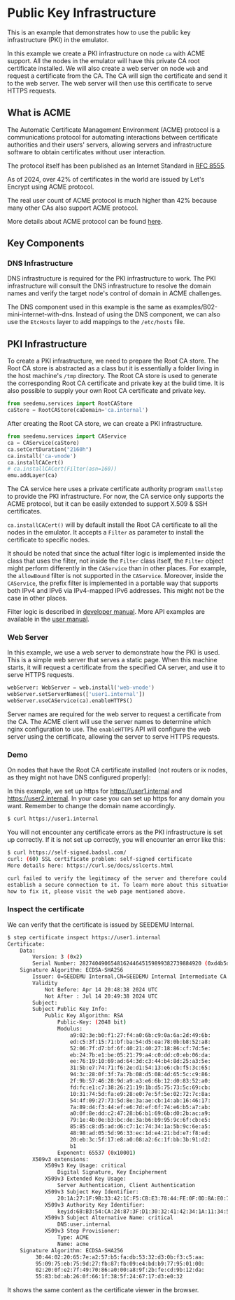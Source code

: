 # Public Key Infrastructure

This is an example that demonstrates how to use the public key infrastructure (PKI) in the emulator.

In this example we create a PKI infrastructure on node `ca` with ACME support. All the nodes in the emulator will have this private CA root certificate installed. We will also create a web server on node `web` and request a certificate from the CA. The CA will sign the certificate and send it to the web server. The web server will then use this certificate to serve HTTPS requests.

## What is ACME

The Automatic Certificate Management Environment (ACME) protocol is a communications protocol for automating interactions between certificate authorities and their users' servers, allowing servers and infrastructure software to obtain certificates without user interaction.

The protocol itself has been published as an Internet Standard in [RFC 8555](https://datatracker.ietf.org/doc/html/rfc8555).

As of 2024, over 42% of certificates in the world are issued by Let's Encrypt using ACME protocol.

The real user count of ACME protocol is much higher than 42% because many other CAs also support ACME protocol.

More details about ACME protocol can be found [here](./ACME.md).

## Key Components

### DNS Infrastructure

DNS infrastructure is required for the PKI infrastructure to work. The PKI infrastructure will consult the DNS infrastructure to resolve the domain names and verify the target node's control of domain in ACME challenges.

The DNS component used in this example is the same as examples/B02-mini-internet-with-dns. Instead of using the DNS component, we can also use the `EtcHosts` layer to add mappings to the `/etc/hosts` file. 


## PKI Infrastructure

To create a PKI infrastructure, we need to prepare the Root CA store. The Root CA store is abstracted as a class but it is essentially a folder living in the host machine's `/tmp` directory. The Root CA store is used to generate the corresponding Root CA certificate and private key at the build time. It is also possible to supply your own Root CA certificate and private key.

```python
from seedemu.services import RootCAStore
caStore = RootCAStore(caDomain='ca.internal')
```

After creating the Root CA store, we can create a PKI infrastructure.

```python
from seedemu.services import CAService
ca = CAService(caStore)
ca.setCertDuration("2160h")
ca.install('ca-vnode')
ca.installCACert()
# ca.installCACert(Filter(asn=160))
emu.addLayer(ca)
```

The CA service here uses a private certificate authority program `smallstep` to provide the PKI infrastructure.
For now, the CA service only supports the ACME protocol, but it can be easily extended to support X.509 & SSH certificates. 

`ca.installCACert()` will by default install the Root CA certificate to all the nodes in the emulator.
It accepts a `Filter` as parameter to install the certificate to specific nodes.

It should be noted that since the actual filter logic is implemented inside the class that uses the filter,
not inside the `Filter` class itself, the `Filter` object might perform differently
in the `CAService` than in other places.
For example, the `allowBound` filter is not supported in the `CAService`.
Moreover, inside the `CAService`, the prefix filter is implemented in a portable way that
supports both IPv4 and IPv6 via IPv4-mapped IPv6 addresses. This might not be the case in other places. 

Filter logic is described in [developer manual](../../docs/developer_manual/11-ca-service.md).
More API examples are available in the [user manual](../../docs/user_manual/internet/ca.md).

### Web Server

In this example, we use a web server to demonstrate how the PKI is used. 
This is a simple web server that serves a static page. When this machine starts,
it will request a certificate from the specified CA server, and use it to serve HTTPS requests.

```python
webServer: WebServer = web.install('web-vnode')
webServer.setServerNames(['user1.internal'])
webServer.useCAService(ca).enableHTTPS()
```

Server names are required for the web server to request a certificate from the CA. The ACME client will use the server names to determine which nginx configuration to use.
The `enableHTTPS` API will configure the web server using the certificate, allowing
the server to serve HTTPS requests.

### Demo

On nodes that have the Root CA certificate installed (not routers or ix nodes, as they might not have DNS configured properly):

In this example, we set up https for https://user1.internal and https://user2.internal.
In your case you can set up https for any domain you want.
Remember to change the domain name accordingly.

```bash
$ curl https://user1.internal
```

You will not encounter any certificate errors as the PKI infrastructure is set up correctly. If it is not set up correctly, you will encounter an error like this:

```bash
$ curl https://self-signed.badssl.com/
curl: (60) SSL certificate problem: self-signed certificate
More details here: https://curl.se/docs/sslcerts.html

curl failed to verify the legitimacy of the server and therefore could not
establish a secure connection to it. To learn more about this situation and
how to fix it, please visit the web page mentioned above.
```

### Inspect the certificate

We can verify that the certificate is issued by SEEDEMU Internal.

```bash
$ step certificate inspect https://user1.internal
Certificate:
    Data:
        Version: 3 (0x2)
        Serial Number: 282740490654816244645159899382739884920 (0xd4b5d67668d27f85937a9ad18377db78)
    Signature Algorithm: ECDSA-SHA256
        Issuer: O=SEEDEMU Internal,CN=SEEDEMU Internal Intermediate CA
        Validity
            Not Before: Apr 14 20:48:38 2024 UTC
            Not After : Jul 14 20:49:38 2024 UTC
        Subject:
        Subject Public Key Info:
            Public Key Algorithm: RSA
                Public-Key: (2048 bit)
                Modulus:
                    a9:02:3e:b0:f1:27:f4:a0:6b:c9:0a:6a:2d:49:6b:
                    ed:c5:3f:15:71:bf:ba:54:d5:ea:78:0b:b8:52:a8:
                    52:06:7f:d7:bf:6f:40:21:40:27:18:86:cf:7d:5e:
                    eb:24:7b:e1:be:05:21:79:a4:c0:dd:c0:eb:06:da:
                    ee:76:19:10:69:ad:64:3d:c3:44:b4:8d:25:a3:5e:
                    31:5b:e7:74:71:f6:2e:d1:54:13:e6:cb:f5:3c:65:
                    94:3c:28:0f:3f:7a:7b:08:d5:08:4d:65:5c:c9:86:
                    2f:9b:57:46:28:9d:a9:a3:e6:6b:12:d0:83:52:a0:
                    fd:fc:e1:c7:38:26:21:19:1b:d5:75:73:5c:69:cb:
                    10:31:74:5d:fa:e9:28:e0:7e:5f:5e:02:72:7c:8a:
                    54:4f:09:27:73:5d:8e:3a:ae:cb:14:ab:16:46:17:
                    7a:89:d4:f3:44:ef:e6:7d:ef:6f:74:e6:b5:a7:ab:
                    a0:0f:8e:dd:c2:47:28:b6:b1:69:6b:d0:2b:ac:a9:
                    79:1e:4b:0e:b3:bc:de:3a:b6:b9:95:9c:6f:cb:e5:
                    85:85:c8:d5:ad:d6:c7:1c:74:34:1a:5b:9c:6e:a5:
                    48:98:ad:05:5d:96:33:ec:1d:e4:21:bd:e7:f8:ed:
                    20:eb:3c:5f:17:e8:a0:08:a2:6c:1f:bb:3b:91:d2:
                    b1
                Exponent: 65537 (0x10001)
        X509v3 extensions:
            X509v3 Key Usage: critical
                Digital Signature, Key Encipherment
            X509v3 Extended Key Usage:
                Server Authentication, Client Authentication
            X509v3 Subject Key Identifier:
                20:1A:27:1F:9B:33:42:1C:F5:CB:E3:78:44:FE:0F:0D:8A:E0:74:9B
            X509v3 Authority Key Identifier:
                keyid:68:B3:54:CA:24:87:3F:D1:30:32:41:42:34:1A:11:34:5E:98:8C:D0
            X509v3 Subject Alternative Name: critical
                DNS:user.internal
            X509v3 Step Provisioner:
                Type: ACME
                Name: acme
    Signature Algorithm: ECDSA-SHA256
         30:44:02:20:65:7e:a2:57:b5:fa:db:53:32:d3:0b:f3:c5:aa:
         95:09:75:eb:75:9d:27:fb:87:fb:09:e4:bd:b9:77:95:01:00:
         02:20:0f:e2:7f:49:70:86:a0:00:a8:9f:2b:fe:cd:9b:12:da:
         55:83:bd:ab:26:0f:66:1f:38:5f:24:67:17:d3:e0:32
```

It shows the same content as the certificate viewer in the browser.
